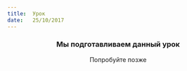 ```yaml
---
title:  Урок
date:   25/10/2017
---
```


### <center>Мы подготавливаем данный урок</center>
<center>Попробуйте позже</center>